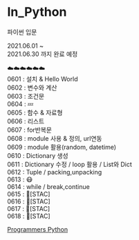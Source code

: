 # In_Python
파이썬 입문

2021.06.01 ~    
2021.06.30 까지 완료 예정   


☁️☁️☁️☁️☁️☁️      
0601 : 설치 & Hello World   
0602 : 변수와 계산   
0603 : 조건문   
0604 : 💤    
0605 : 함수 & 자료형   
0606 : 리스트     
0607 : for반복문     
0608 : module 사용 & 정의, url연동     
0609 : module 활용(random, datetime)     
0610 : Dictionary 생성    
0611 : Dictionary 수정 / loop 활용 / List와 Dict    
0612 : Tuple / packing,unpacking       
0613 : 😷     
0614 : while / break,continue     
0615 : 🏫[STAC]    
0616 : 🏫[STAC]     
0617 : 🏫[STAC]     
0618 : 🏫[STAC]      

[Programmers Python](https://programmers.co.kr/learn/courses/2)
